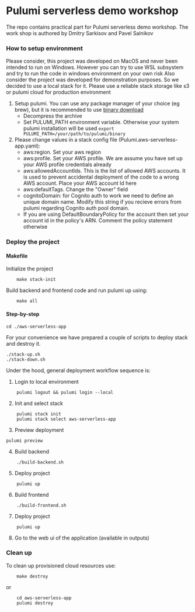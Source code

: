
#  Pulumi serverless demo workshop
The repo contains practical part for Pulumi serverless demo workshop. The work shop is authored by Dmitry Sarkisov and Pavel Salnikov

### How to setup environment
Please consider, this project was developed on MacOS and never been intended to run on Windows. However you can try to use WSL subsystem and try to run the code in windows environment on your own risk
Also consider the project was developed for demonstration purposes. So we decided to use a local stack for it. Please use a reliable stack storage like s3 or pulumi cloud for production environment

 1. Setup pulumi. You can use any package manager of your choice (eg brew), but it is recommended to use [binary download](https://www.pulumi.com/docs/install/)
	 -  Decompress the archive
	 - Set PULUMI_PATH environment variable. Otherwise your system pulumi installation will be used
```export PULUMI_PATH=/your/path/to/pulumi/binary```
2. Please change values in a stack config file (Pulumi.aws-serverless-app.yaml):
	- aws:region. Set your aws region
	- aws:profile. Set your AWS profile. We are assume you have set up your AWS profile credentials already
	- aws:allowedAccountIds. This is the list of allowed AWS accounts. It is used to prevent accidental deployment of the code to a wrong AWS account. Place your AWS account Id here
	- aws:defaultTags. Change the "Owner" field
    - cognitoDomain: for Cognito auth to work we need to define an unique domain name. Modify this string if you recieve errors from pulumi regarding Cognito auth pool domain.
	- If you are using DefaultBoundaryPolicy for the account then set your account id in the policy's ARN. Comment the policy statement otherwise

### Deploy the project

#### Makefile
Initialize the project
```
    make stack-init
```

Build backend and frontend code and run pulumi up using:
```
    make all
```

#### Step-by-step
```
cd ./aws-serverless-app
```

For your convenience we have prepared a couple of scripts to deploy stack and destroy it.
```
./stack-up.sh
./stack-down.sh
```

Under the hood, general deployment workflow sequence is:
1. Login to local environment
```
	pulumi logout && pulumi login --local
```
2. Init and select stack
```
	pulumi stack init
	pulumi stack select aws-serverless-app
```
3. Preview deployment
```
pulumi preview
```
4. Build backend
```
	./build-backend.sh
```
5. Deploy project
```
	pulumi up
```
6. Build frontend
```
	./build-frontend.sh
```
7. Deploy project
```
	pulumi up
```
8. Go to the web ui of the application (available in outputs)

### Clean up
To clean up provisioned cloud resources use:
```
    make destroy
```
or 
```
    cd aws-serverless-app
    pulumi destroy
```